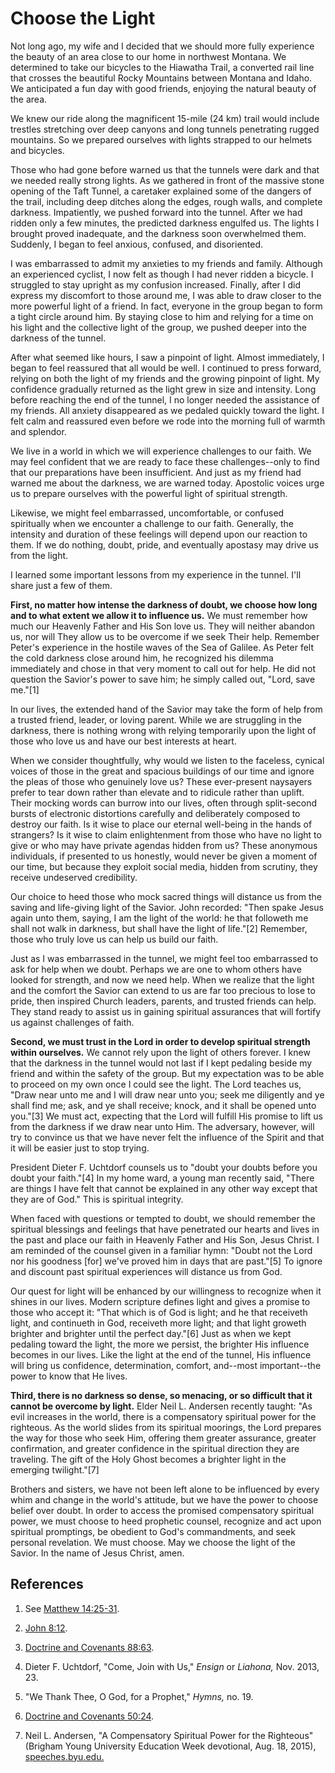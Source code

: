 # Choose the Light

Not long ago, my wife and I decided that we should more fully experience the
beauty of an area close to our home in northwest Montana. We determined to
take our bicycles to the Hiawatha Trail, a converted rail line that crosses
the beautiful Rocky Mountains between Montana and Idaho. We anticipated a fun
day with good friends, enjoying the natural beauty of the area.

We knew our ride along the magnificent 15-mile (24 km) trail would include
trestles stretching over deep canyons and long tunnels penetrating rugged
mountains. So we prepared ourselves with lights strapped to our helmets and
bicycles.

Those who had gone before warned us that the tunnels were dark and that we
needed really strong lights. As we gathered in front of the massive stone
opening of the Taft Tunnel, a caretaker explained some of the dangers of the
trail, including deep ditches along the edges, rough walls, and complete
darkness. Impatiently, we pushed forward into the tunnel. After we had ridden
only a few minutes, the predicted darkness engulfed us. The lights I brought
proved inadequate, and the darkness soon overwhelmed them. Suddenly, I began
to feel anxious, confused, and disoriented.

I was embarrassed to admit my anxieties to my friends and family. Although an
experienced cyclist, I now felt as though I had never ridden a bicycle. I
struggled to stay upright as my confusion increased. Finally, after I did
express my discomfort to those around me, I was able to draw closer to the
more powerful light of a friend. In fact, everyone in the group began to form
a tight circle around him. By staying close to him and relying for a time on
his light and the collective light of the group, we pushed deeper into the
darkness of the tunnel.

After what seemed like hours, I saw a pinpoint of light. Almost immediately, I
began to feel reassured that all would be well. I continued to press forward,
relying on both the light of my friends and the growing pinpoint of light. My
confidence gradually returned as the light grew in size and intensity. Long
before reaching the end of the tunnel, I no longer needed the assistance of my
friends. All anxiety disappeared as we pedaled quickly toward the light. I
felt calm and reassured even before we rode into the morning full of warmth
and splendor.

We live in a world in which we will experience challenges to our faith. We may
feel confident that we are ready to face these challenges--only to find that
our preparations have been insufficient. And just as my friend had warned me
about the darkness, we are warned today. Apostolic voices urge us to prepare
ourselves with the powerful light of spiritual strength.

Likewise, we might feel embarrassed, uncomfortable, or confused spiritually
when we encounter a challenge to our faith. Generally, the intensity and
duration of these feelings will depend upon our reaction to them. If we do
nothing, doubt, pride, and eventually apostasy may drive us from the light.

I learned some important lessons from my experience in the tunnel. I'll share
just a few of them.

**First, no matter how intense the darkness of doubt, we choose how long and to what extent we allow it to influence us.** We must remember how much our Heavenly Father and His Son love us. They will neither abandon us, nor will They allow us to be overcome if we seek Their help. Remember Peter's experience in the hostile waves of the Sea of Galilee. As Peter felt the cold darkness close around him, he recognized his dilemma immediately and chose in that very moment to call out for help. He did not question the Savior's power to save him; he simply called out, "Lord, save me."[1]

In our lives, the extended hand of the Savior may take the form of help from a
trusted friend, leader, or loving parent. While we are struggling in the
darkness, there is nothing wrong with relying temporarily upon the light of
those who love us and have our best interests at heart.

When we consider thoughtfully, why would we listen to the faceless, cynical
voices of those in the great and spacious buildings of our time and ignore the
pleas of those who genuinely love us? These ever-present naysayers prefer to
tear down rather than elevate and to ridicule rather than uplift. Their
mocking words can burrow into our lives, often through split-second bursts of
electronic distortions carefully and deliberately composed to destroy our
faith. Is it wise to place our eternal well-being in the hands of strangers?
Is it wise to claim enlightenment from those who have no light to give or who
may have private agendas hidden from us? These anonymous individuals, if
presented to us honestly, would never be given a moment of our time, but
because they exploit social media, hidden from scrutiny, they receive
undeserved credibility.

Our choice to heed those who mock sacred things will distance us from the
saving and life-giving light of the Savior. John recorded: "Then spake Jesus
again unto them, saying, I am the light of the world: he that followeth me
shall not walk in darkness, but shall have the light of life."[2] Remember,
those who truly love us can help us build our faith.

Just as I was embarrassed in the tunnel, we might feel too embarrassed to ask
for help when we doubt. Perhaps we are one to whom others have looked for
strength, and now we need help. When we realize that the light and the comfort
the Savior can extend to us are far too precious to lose to pride, then
inspired Church leaders, parents, and trusted friends can help. They stand
ready to assist us in gaining spiritual assurances that will fortify us
against challenges of faith.

**Second, we must trust in the Lord in order to develop spiritual strength within ourselves.** We cannot rely upon the light of others forever. I knew that the darkness in the tunnel would not last if I kept pedaling beside my friend and within the safety of the group. But my expectation was to be able to proceed on my own once I could see the light. The Lord teaches us, "Draw near unto me and I will draw near unto you; seek me diligently and ye shall find me; ask, and ye shall receive; knock, and it shall be opened unto you."[3] We must act, expecting that the Lord will fulfill His promise to lift us from the darkness if we draw near unto Him. The adversary, however, will try to convince us that we have never felt the influence of the Spirit and that it will be easier just to stop trying.

President Dieter F. Uchtdorf counsels us to "doubt your doubts before you
doubt your faith."[4] In my home ward, a young man recently said, "There are
things I have felt that cannot be explained in any other way except that they
are of God." This is spiritual integrity.

When faced with questions or tempted to doubt, we should remember the
spiritual blessings and feelings that have penetrated our hearts and lives in
the past and place our faith in Heavenly Father and His Son, Jesus Christ. I
am reminded of the counsel given in a familiar hymn: "Doubt not the Lord nor
his goodness [for] we've proved him in days that are past."[5] To ignore and
discount past spiritual experiences will distance us from God.

Our quest for light will be enhanced by our willingness to recognize when it
shines in our lives. Modern scripture defines light and gives a promise to
those who accept it: "That which is of God is light; and he that receiveth
light, and continueth in God, receiveth more light; and that light groweth
brighter and brighter until the perfect day."[6] Just as when we kept pedaling
toward the light, the more we persist, the brighter His influence becomes in
our lives. Like the light at the end of the tunnel, His influence will bring
us confidence, determination, comfort, and--most important--the power to know
that He lives.

**Third, there is no darkness so dense, so menacing, or so difficult that it cannot be overcome by light.** Elder Neil L. Andersen recently taught: "As evil increases in the world, there is a compensatory spiritual power for the righteous. As the world slides from its spiritual moorings, the Lord prepares the way for those who seek Him, offering them greater assurance, greater confirmation, and greater confidence in the spiritual direction they are traveling. The gift of the Holy Ghost becomes a brighter light in the emerging twilight."[7]

Brothers and sisters, we have not been left alone to be influenced by every
whim and change in the world's attitude, but we have the power to choose
belief over doubt. In order to access the promised compensatory spiritual
power, we must choose to heed prophetic counsel, recognize and act upon
spiritual promptings, be obedient to God's commandments, and seek personal
revelation. We must choose. May we choose the light of the Savior. In the name
of Jesus Christ, amen.

## References

  1. See [Matthew 14:25-31](https://www.lds.org/scriptures/nt/matt/14.25-31?lang=eng#24).

  2. [John 8:12](https://www.lds.org/scriptures/nt/john/8.12?lang=eng#11).

  3. [Doctrine and Covenants 88:63](https://www.lds.org/scriptures/dc-testament/dc/88.63?lang=eng#62).

  4. Dieter F. Uchtdorf, "Come, Join with Us," _Ensign_ or _Liahona,_ Nov. 2013, 23.

  5. "We Thank Thee, O God, for a Prophet," _Hymns,_ no. 19.

  6. [Doctrine and Covenants 50:24](https://www.lds.org/scriptures/dc-testament/dc/50.24?lang=eng#23).

  7. Neil L. Andersen, "A Compensatory Spiritual Power for the Righteous" (Brigham Young University Education Week devotional, Aug. 18, 2015), [speeches.byu.edu.](https://speeches.byu.edu/talks/neil-l-andersen_a-compensatory-spiritual-power-for-the-righteous/?lang=eng)

